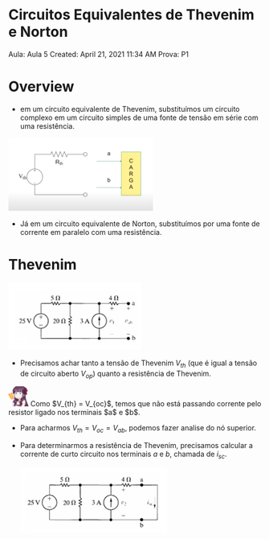 # Circuitos Equivalentes de Thevenim e Norton

Aula: Aula 5
Created: April 21, 2021 11:34 AM
Prova: P1

# Overview

- em um circuito equivalente de Thevenim, substituímos  um circuito complexo em um circuito simples de uma fonte de tensão em série com uma resistência.

![Circuitos%20Equivalentes%20de%20Thevenim%20e%20Norton%202670103aca6442a6a9cc5a946923149a/Screen_Shot_2021-04-21_at_11.38.06_AM.png](Circuitos%20Equivalentes%20de%20Thevenim%20e%20Norton%202670103aca6442a6a9cc5a946923149a/Screen_Shot_2021-04-21_at_11.38.06_AM.png)

- Já em um circuito equivalente de Norton, substituímos por uma fonte de corrente em paralelo com uma resistência.

# Thevenim

![Circuitos%20Equivalentes%20de%20Thevenim%20e%20Norton%202670103aca6442a6a9cc5a946923149a/Screen_Shot_2021-04-21_at_11.49.52_AM.png](Circuitos%20Equivalentes%20de%20Thevenim%20e%20Norton%202670103aca6442a6a9cc5a946923149a/Screen_Shot_2021-04-21_at_11.49.52_AM.png)

- Precisamos achar tanto a tensão de Thevenim $V_{th}$ (que é igual a tensão de circuito aberto $V_{op}$) quanto a resistência de Thevenim.

<aside>
<img src="Circuitos%20Equivalentes%20de%20Thevenim%20e%20Norton%202670103aca6442a6a9cc5a946923149a/Hifumi_Surprised.png" alt="Circuitos%20Equivalentes%20de%20Thevenim%20e%20Norton%202670103aca6442a6a9cc5a946923149a/Hifumi_Surprised.png" width="40px" /> Como $V_{th} = V_{oc}$, temos que não está passando corrente pelo resistor ligado nos terminais $a$ e $b$.

</aside>

- Para acharmos $V_{th} = V_{oc} = V_{ab}$, podemos fazer analise do nó superior.

- Para determinarmos a resistência de Thevenim, precisamos calcular a corrente de curto circuito nos terminais $a$ e $b$, chamada de $i_{sc}$.
    
    ![Circuitos%20Equivalentes%20de%20Thevenim%20e%20Norton%202670103aca6442a6a9cc5a946923149a/Screen_Shot_2021-04-21_at_11.51.59_AM.png](Circuitos%20Equivalentes%20de%20Thevenim%20e%20Norton%202670103aca6442a6a9cc5a946923149a/Screen_Shot_2021-04-21_at_11.51.59_AM.png)